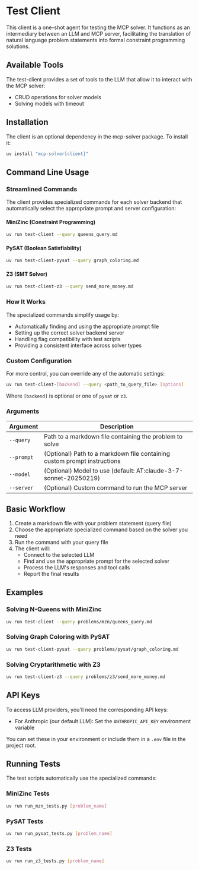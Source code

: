 # Test Client

This client is a one-shot agent for testing the MCP solver. It functions as an intermediary between an LLM and MCP server, facilitating the translation of natural language problem statements into formal constraint programming solutions.

## Available Tools

The test-client provides a set of tools to the LLM that allow it to interact with the MCP solver:
- CRUD operations for solver models
- Solving models with timeout

## Installation

The client is an optional dependency in the mcp-solver package. To install it:

```bash
uv install "mcp-solver[client]"
```

## Command Line Usage

### Streamlined Commands

The client provides specialized commands for each solver backend that automatically select the appropriate prompt and server configuration:

#### MiniZinc (Constraint Programming)
```bash
uv run test-client --query queens_query.md
```

#### PySAT (Boolean Satisfiability)
```bash
uv run test-client-pysat --query graph_coloring.md
```

#### Z3 (SMT Solver)
```bash
uv run test-client-z3 --query send_more_money.md
```

### How It Works

The specialized commands simplify usage by:
- Automatically finding and using the appropriate prompt file
- Setting up the correct solver backend server
- Handling flag compatibility with test scripts
- Providing a consistent interface across solver types

### Custom Configuration

For more control, you can override any of the automatic settings:

```bash
uv run test-client-[backend] --query <path_to_query_file> [options]
```

Where `[backend]` is optional or one of `pysat` or `z3`.

### Arguments

| Argument | Description |
|----------|-------------|
| `--query` | Path to a markdown file containing the problem to solve |
| `--prompt` | (Optional) Path to a markdown file containing custom prompt instructions |
| `--model` | (Optional) Model to use (default: AT:claude-3-7-sonnet-20250219) |
| `--server` | (Optional) Custom command to run the MCP server |


## Basic Workflow

1. Create a markdown file with your problem statement (query file)
2. Choose the appropriate specialized command based on the solver you need
3. Run the command with your query file
4. The client will:
   - Connect to the selected LLM
   - Find and use the appropriate prompt for the selected solver
   - Process the LLM's responses and tool calls
   - Report the final results

## Examples

### Solving N-Queens with MiniZinc

```bash
uv run test-client --query problems/mzn/queens_query.md
```

### Solving Graph Coloring with PySAT

```bash
uv run test-client-pysat --query problems/pysat/graph_coloring.md
```

### Solving Cryptarithmetic with Z3

```bash
uv run test-client-z3 --query problems/z3/send_more_money.md
```

## API Keys

To access LLM providers, you'll need the corresponding API keys:

- For Anthropic (our default LLM): Set the `ANTHROPIC_API_KEY` environment variable

You can set these in your environment or include them in a `.env` file in the project root.

## Running Tests

The test scripts automatically use the specialized commands:

### MiniZinc Tests

```bash
uv run run_mzn_tests.py [problem_name]
```

### PySAT Tests

```bash
uv run run_pysat_tests.py [problem_name]
```

### Z3 Tests

```bash
uv run run_z3_tests.py [problem_name]
```
